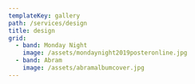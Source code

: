 ```yaml
---
templateKey: gallery
path: /services/design
title: design
grid:
  - band: Monday Night
    image: /assets/mondaynight2019posteronline.jpg
  - band: Abram
    image: /assets/abramalbumcover.jpg
---
```


